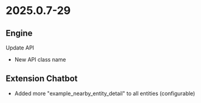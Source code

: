 # 2025.0.7-29

## Engine

Update API  
- New API class name

## Extension Chatbot

- Added more "example_nearby_entity_detail" to all entities (configurable)

